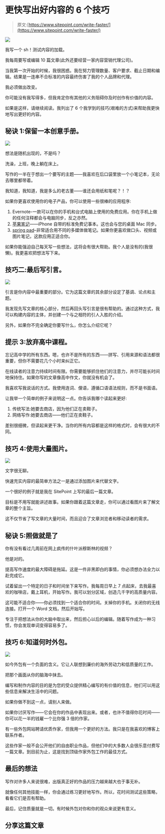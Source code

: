 # 更快写出好内容的 6 个技巧

> 原文:[https://www.sitepoint.com/write-faster/](https://www.sitepoint.com/write-faster/)

![](../Images/6149063684cb7100692639ec0cfd0cdc.png)

我写一个 sh！测试内容的加载。

我每周要写或编辑 10 篇文章(此外还要经营一家内容营销代理公司)。

当我第一次开始的时候，我很困惑。我在努力管理数量、客户要求、截止日期和编辑。结果是一连串不合标准的内容最终伤害了我的个人品牌和代理。

我必须做出改变。

你可能没有我写得多，但我肯定你有其他的义务阻碍你及时创作有价值的内容。

如果是这样，请继续阅读。我列出了 6 个我学到的技巧(艰难的方式)来帮助我更快地写出更好的内容。

## 秘诀 1:保留一本创意手册。

![](../Images/d28fbdcbca4b9684da8f2b2f41c74bec.png)

想法是随机出现的，不是吗？

洗澡，上班，晚上躺在床上。

写作的一半在于想出一个要写的主题——我喜欢在后口袋里放一个小笔记本，无论去哪里都带着。

我知道，我知道，我是多么的老古董——谁还会用纸和笔呢？！？

如果你更喜欢使用你的电子产品，你可以使用一些很棒的应用程序:

1.  Evernote-一款可以在你的手机和台式电脑上使用的免费应用。你在手机上做的任何注释都会与电脑同步，反之亦然。
2.  [苹果笔记](https://www.apple.com/support/icloud/mail-notes/)——iPhone 自带的标准免费记事本。这也会与您的桌面 Mac 同步。
3.  [spring pad](http://www.springpad.com/)–非常适合用不同的多媒体做笔记。如果你更喜欢做口头、视频或图片笔记，这款应用正适合你。

如果你能强迫自己每天写一些想法，这将会有很大帮助。我个人是没有的(我很懒)。我更喜欢把想法写下来。

## 技巧二:最后写引言。

![](../Images/efa64e4a49f0fdb7fd7806c9c89ad577.png)

引言是你内容中最重要的部分。它为这篇文章的其余部分设定了基调、论点和主题。

我发现先写文章的核心部分，然后再回头写引言是很有帮助的。通过这种方式，我可以构建内容的主体，并创建一个与之相符的引人入胜的介绍。

另外，如果你不完全确定你要写什么，你怎么介绍它呢？

## 提示 3:放弃高中课程。

忘记高中学的所有东西。嗯，也许不是所有的东西——拼写、引用来源和语法都很重要，但你不需要花几个小时来纠正它。

在线读者的注意力持续时间有限。你需要能够抓住他们的注意力，并尽可能长时间地保持住。如果你写的文章像高中作文，你就没有机会了。

我喜欢写我说话的方式。我使用连词、俚语，遵循口语语法规则，而不是书面语。

让我举一个简单的例子来说明这一点。你告诉我哪个读起来更好:

1.  传统写法:她要去商店，因为他们正在卖鞋子。
2.  网络写作:她要去商店——他们正在卖鞋子。

差别很细微，但读起来更干净。当你的所有内容都是这样的格式时，会有很大的不同。

## 技巧 4:使用大量图片。

![](../Images/5ce6b1eea608392fead080f65153c450.png)

文字很无聊。

快速充实内容的最简单方法之一是通过添加图片来代替文字。

一个很好的例子就是我在 SitePoint 上写的最后一篇文章。

目标是不用写就能讲述故事。如果你跟着这篇文章走，你可以通过看图片来了解文章的整个主旨。

这不仅节省了写文章的大量时间，而且迎合了文章浏览者和移动读者的需求。

## 秘诀 5:照做就是了

你有没有看过几周前在网上疯传的什叶派穆斯林的视频？

他是对的。

提高写作速度的最大障碍是拖延。这是一件非黑即白的事情，你必须想办法全力以赴完成它。

试着留出一个特定的日子和时间坐下来写作。我每周日早上 7 点起床，去我最喜欢的咖啡店，戴上耳机，开始写作。我可以划分区域，创造几千字的高质量内容。

这可能不适合你——你必须找到一个适合你的时间。关掉你的手机。关闭你的无线连接。打开一个 Word 文档，然后开始写。

专注于把想法从你的大脑中取出来，然后担心以后的编辑。随着写作成为一种习惯，你会发现单词变得容易多了。

## 技巧 6:知道何时外包。

![](../Images/ed8d96f087439d9f61be63301973464e.png)

如今外包有一个负面的含义。它让人联想到廉价的海外劳动力和低质量的工作。

把那个画面从你的脑海中抹去。

编写和制作内容的目的是为您的受众提供精心编写的有价值的信息，他们可以用这些信息来解决生活中的问题。

如果你做不到这一点，请别人来做。

如果你讨厌写作——它会在你的作品中表现出来。或者，也许不值得你花时间——你可以花一半的钱雇一个比你强 3 倍的作家。

有一些外包网站聘请优质作家，但我用一个更好的方法。我只是在我喜欢的博客上联系作者。

这些作家一般不会公开他们的自由职业作品，但他们中的大多数人会很乐意付费写一篇文章。到目前为止，这是找到顶级作家外包工作的最佳方式。

## 最后的想法

写作对许多人来说很难，出版真正好的作品的压力越来越大也于事无补。

就像任何其他技能一样，你会通过练习更好地写作。所以，花时间测试这些策略，看看它们是否有帮助。

最后，记住质量就是一切。有时候外包对你和你的观众来说更有意义。

## 分享这篇文章
